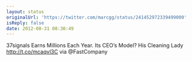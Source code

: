 ```yaml
---
layout: status
originalUrl: 'https://twitter.com/marcgg/status/241452972339499009'
isReply: false
date: 2012-08-31 08:30:49
---
```


37signals Earns Millions Each Year. Its CEO’s Model? His Cleaning Lady http://t.co/mcaqvl3C via @FastCompany
